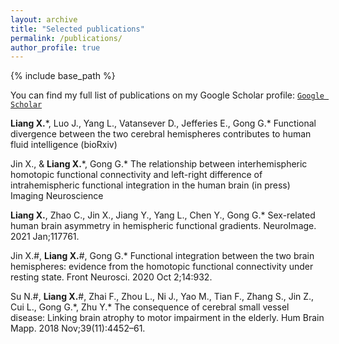 ```yaml
---
layout: archive
title: "Selected publications"
permalink: /publications/
author_profile: true
---
```



{% include base_path %}

You can find my full list of publications on my Google Scholar profile: [`Google Scholar`](https://scholar.google.com/citations?user=pJqylw4AAAAJ&hl=zh-TW&authuser=1)

**Liang X.**\*, Luo J., Yang L., Vatansever D., Jefferies E., Gong G.\* Functional divergence between the two cerebral hemispheres contributes to human fluid intelligence (bioRxiv)

Jin X., & **Liang X.**\*, Gong G.\* The relationship between interhemispheric homotopic functional connectivity and left-right difference of intrahemispheric functional integration in the human brain (in press) Imaging Neuroscience

**Liang X.**, Zhao C., Jin X., Jiang Y., Yang L., Chen Y., Gong G.\* Sex-related human brain asymmetry in hemispheric functional gradients. NeuroImage. 2021 Jan;117761. 

Jin X.\#, **Liang X.**\#, Gong G.\* Functional integration between the two brain hemispheres: evidence from the homotopic functional connectivity under resting state. Front Neurosci. 2020 Oct 2;14:932. 

Su N.\#, **Liang X.**\#, Zhai F., Zhou L., Ni J., Yao M., Tian F., Zhang S., Jin Z., Cui L., Gong G.\*, Zhu Y.\* The consequence of cerebral small vessel disease: Linking brain atrophy to motor impairment in the elderly. Hum Brain Mapp. 2018 Nov;39(11):4452–61. 
